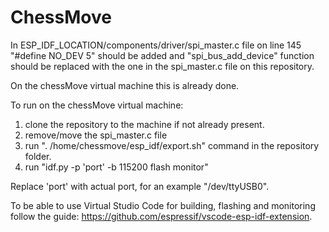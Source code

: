 # ChessMove

In ESP_IDF_LOCATION/components/driver/spi_master.c file on line 145 "#define NO_DEV 5" should be added and "spi_bus_add_device" function should be replaced with the one in the spi_master.c file on this repository.

On the chessMove virtual machine this is already done.

To run on the chessMove virtual machine:

1) clone the repository to the machine if not already present.
2) remove/move the spi_master.c file
3) run ". /home/chessmove/esp_idf/export.sh" command in the repository folder.
4) run "idf.py -p 'port' -b 115200 flash monitor"
  
Replace 'port' with actual port, for an example "/dev/ttyUSB0".

To be able to use Virtual Studio Code for building, flashing and monitoring follow the guide: https://github.com/espressif/vscode-esp-idf-extension.
